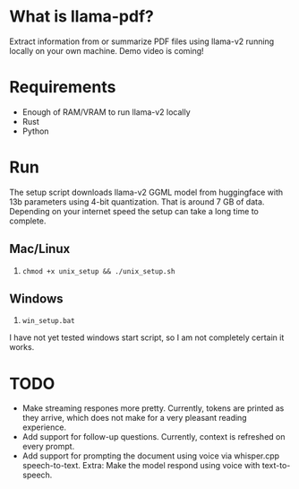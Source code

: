# What is llama-pdf?

Extract information from or summarize PDF files using llama-v2 running locally on your own machine. Demo video is coming!

# Requirements

- Enough of RAM/VRAM to run llama-v2 locally
- Rust
- Python

# Run

The setup script downloads llama-v2 GGML model from huggingface with 13b parameters using 4-bit quantization. That is around 7 GB of data. Depending on your internet speed the setup can take a long time to complete.

## Mac/Linux

1. `chmod +x unix_setup && ./unix_setup.sh`

## Windows

1. `win_setup.bat`

I have not yet tested windows start script, so I am not completely certain it works.


# TODO

- Make streaming respones more pretty. Currently, tokens are printed as they arrive, which does not make for a very pleasant reading experience.
- Add support for follow-up questions. Currently, context is refreshed on every prompt.
- Add support for prompting the document using voice via whisper.cpp speech-to-text. Extra: Make the model respond using voice with text-to-speech.
  
